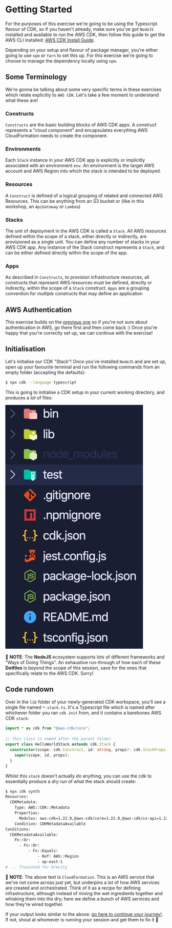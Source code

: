 # Getting Started

For the purposes of this exercise we're going to be using the Typescript flavour of CDK, so if you haven't already, make sure you've got `NodeJS` installed and available to run the AWS CDK, then follow this guide to get the AWS CLI installed: [AWS CDK Install Guide](https://docs.aws.amazon.com/cdk/latest/guide/getting_started.html).

Depending on your setup and flavour of package manager, you're either going to use `npm` or `Yarn` to set this up. For this exercise we're going to choose to manage the dependency locally using `npm`.

## Some Terminology

We're gonna be talking about some very specific terms in these exercises which relate explicitly to `AWS CDK`. Let's take a few moment to understand what these are!

### Constructs

`Constructs` are the basic building blocks of AWS CDK apps. A construct represents a "cloud component" and encapsulates everything AWS CloudFormation needs to create the component.

### Environments

Each `Stack` instance in your AWS CDK app is explicitly or implicitly associated with an environment `env`. An environment is the target AWS account and AWS Region into which the stack is intended to be deployed.

### Resources

A `Construct` is defined of a logical grouping of related and connected AWS Resources. This can be anything from an S3 bucket or (like in this workshop, an `ApiGateway` or `Lambda`)

### Stacks

The unit of deployment in the AWS CDK is called a `Stack`. All AWS resources defined within the scope of a stack, either directly or indirectly, are provisioned as a single unit. You can define any number of stacks in your AWS CDK app. Any instance of the Stack construct represents a `Stack`, and can be either defined directly within the scope of the app.

### Apps

As described in `Constructs`, to provision infrastructure resources, all constructs that represent AWS resources must be defined, directly or indirectly, within the scope of a `Stack` construct. `Apps` are a grouping convention for _multiple_ constructs that may define an application

## AWS Authentication

This exercise builds on the [previous one](../02-aws-cli) so if you're not sure about authentication in AWS, go there first and then come back :) Once you're happy that you're correctly set up, we can continue with the exercise!

## Initialisation

Let's initialise our CDK "Stack"! Once you've installed `NodeJS` and are set up, open up your favourite terminal and run the following commands from an empty folder (accepting the defaults):

```bash
$ npx cdk --language typescript
```

This is going to initialise a CDK setup in your current working directory, and produces a _lot_ of files:

![Lots of Files](./assets/img/cdk-init.png)

:mega: **NOTE**: The **NodeJS** ecosystem supports lots of different frameworks and "Ways of Doing Things". An exhaustive run-through of how each of these **Dotfiles** is beyond the scope of this session, save for the ones that specifically relate to the AWS CDK. Sorry!

## Code rundown

Over in the `lib` folder of your newly-generated CDK workspace, you'll see a single file named `*-stack.ts`. It's a Typescript file which is named after whichever folder you ran `cdk init` from, and it contains a barebones AWS CDK `stack`:

```typescript
import * as cdk from "@aws-cdk/core";

// This class is named after the parent folder.
export class HelloWorldStack extends cdk.Stack {
  constructor(scope: cdk.Construct, id: string, props?: cdk.StackProps) {
    super(scope, id, props);
  }
}
```

Whilst this `stack` doesn't actually _do_ anything, you can use the cdk to essentially produce a _dry run_ of what the stack should create:

```bash
$ npx cdk synth
Resources:
  CDKMetadata:
    Type: AWS::CDK::Metadata
    Properties:
      Modules: aws-cdk=1.22.0,@aws-cdk/core=1.22.0,@aws-cdk/cx-api=1.22.0,jsii-runtime=node.js/v12.8.0
    Condition: CDKMetadataAvailable
Conditions:
  CDKMetadataAvailable:
    Fn::Or:
      - Fn::Or:
          - Fn::Equals:
              - Ref: AWS::Region
              - ap-east-1
# ... Truncated for brevity
```

:mega: **NOTE**: The above text is `CloudFormation`. This is an AWS service that we've not come across just yet, but underpins a _lot_ of how AWS services are created and orchestrated. Think of it as a recipe for defining infrastructure, although instead of mixing the wet ingredients together and whisking them into the dry; here we define a bunch of AWS services and how they're wired together.

If your output looks similar to the above: [go here to continue your journey!](./02-the-stack.md). If not, shout at whomever is running your session and get them to fix it :balloon:
